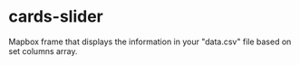 # cards-slider
Mapbox frame that displays the information in your "data.csv" file based on set columns array.
